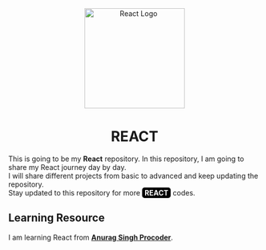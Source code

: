 <div align="center">
  <img src="https://reactjs.org/logo-og.png" alt="React Logo" width="200">
  <h1>REACT</h1>
</div>

This is going to be my **React** repository. In this repository, I am going to share my React journey day by day.  
I will share different projects from basic to advanced and keep updating the repository.  
Stay updated to this repository for more <span style="background-color:black;color:white;padding:2px 5px;border-radius:5px;"><b>REACT</b></span> codes.

## Learning Resource
I am learning React from **[Anurag Singh Procoder](https://www.youtube.com/watch?v=_rTCzxg6VmM&list=PLfEr2kn3s-brb-vHE-c-QCUq-nFwDYtWu)**.
